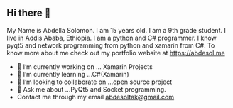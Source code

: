 ## Hi there 👋

My Name is Abdella Solomon. I am 15 years old. I am a 9th grade student. I live in Addis Ababa, Ethiopia.
I am a python and C# programmer. I know pyqt5 and network programming from python and xamarin from C#.
To know more about me check out my portfolio website at https://abdesol.me

- 🔭 I’m currently working on ... Xamarin Projects
- 🌱 I’m currently learning ...C#(Xamarin)
- 👯 I’m looking to collaborate on ...open source project
- 💬 Ask me about ...PyQt5 and Socket programming.
- Contact me through my email abdesoltak@gmail.com

